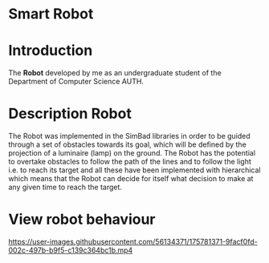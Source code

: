 # Smart Robot

# Introduction
The <b>Robot</b> developed by me as an undergraduate student of the Department of Computer Science AUTH.

# Description Robot
The Robot was implemented in the SimBad libraries in order to be guided through a set of obstacles towards its goal, 
which will be defined by the projection of a luminaire (lamp) on the ground. The Robot has the potential to overtake obstacles to follow the path of the lines and to follow the light i.e. to reach its target and all these have been implemented with hierarchical  which means that the Robot can decide for itself what decision to make at any given time to reach the target.

# View robot behaviour 
https://user-images.githubusercontent.com/56134371/175781371-9facf0fd-002c-497b-b9f5-c139c364bc1b.mp4

